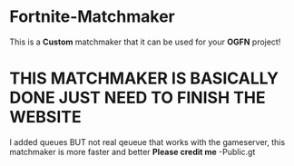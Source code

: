 # Fortnite-Matchmaker
This is a **Custom** matchmaker that it can be used for your **OGFN** project!
# THIS MATCHMAKER IS BASICALLY DONE JUST NEED TO FINISH THE WEBSITE
I added queues BUT not real qeueue that works with the gameserver, this matchmaker is more faster and better 
**Please credit me** 
-Public.gt
